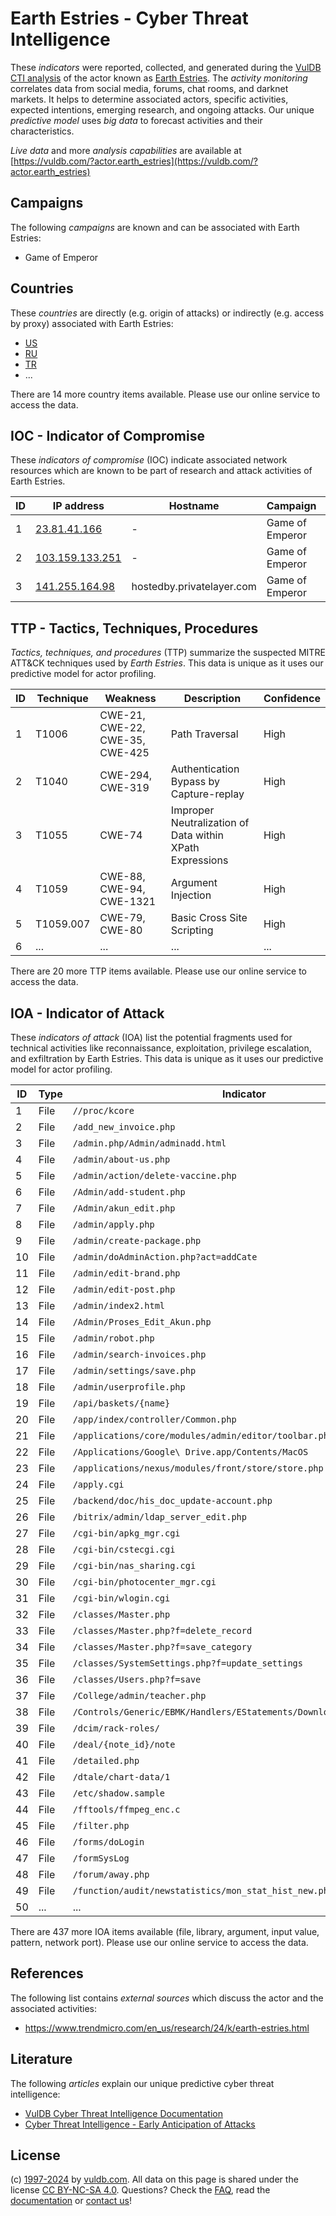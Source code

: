 # Earth Estries - Cyber Threat Intelligence

These _indicators_ were reported, collected, and generated during the [VulDB CTI analysis](https://vuldb.com/?kb.cti) of the actor known as [Earth Estries](https://vuldb.com/?actor.earth_estries). The _activity monitoring_ correlates data from social media, forums, chat rooms, and darknet markets. It helps to determine associated actors, specific activities, expected intentions, emerging research, and ongoing attacks. Our unique _predictive model_ uses _big data_ to forecast activities and their characteristics.

_Live data_ and more _analysis capabilities_ are available at [https://vuldb.com/?actor.earth_estries](https://vuldb.com/?actor.earth_estries)

## Campaigns

The following _campaigns_ are known and can be associated with Earth Estries:

* Game of Emperor

## Countries

These _countries_ are directly (e.g. origin of attacks) or indirectly (e.g. access by proxy) associated with Earth Estries:

* [US](https://vuldb.com/?country.us)
* [RU](https://vuldb.com/?country.ru)
* [TR](https://vuldb.com/?country.tr)
* ...

There are 14 more country items available. Please use our online service to access the data.

## IOC - Indicator of Compromise

These _indicators of compromise_ (IOC) indicate associated network resources which are known to be part of research and attack activities of Earth Estries.

ID | IP address | Hostname | Campaign | Confidence
-- | ---------- | -------- | -------- | ----------
1 | [23.81.41.166](https://vuldb.com/?ip.23.81.41.166) | - | Game of Emperor | High
2 | [103.159.133.251](https://vuldb.com/?ip.103.159.133.251) | - | Game of Emperor | High
3 | [141.255.164.98](https://vuldb.com/?ip.141.255.164.98) | hostedby.privatelayer.com | Game of Emperor | High

## TTP - Tactics, Techniques, Procedures

_Tactics, techniques, and procedures_ (TTP) summarize the suspected MITRE ATT&CK techniques used by _Earth Estries_. This data is unique as it uses our predictive model for actor profiling.

ID | Technique | Weakness | Description | Confidence
-- | --------- | -------- | ----------- | ----------
1 | T1006 | CWE-21, CWE-22, CWE-35, CWE-425 | Path Traversal | High
2 | T1040 | CWE-294, CWE-319 | Authentication Bypass by Capture-replay | High
3 | T1055 | CWE-74 | Improper Neutralization of Data within XPath Expressions | High
4 | T1059 | CWE-88, CWE-94, CWE-1321 | Argument Injection | High
5 | T1059.007 | CWE-79, CWE-80 | Basic Cross Site Scripting | High
6 | ... | ... | ... | ...

There are 20 more TTP items available. Please use our online service to access the data.

## IOA - Indicator of Attack

These _indicators of attack_ (IOA) list the potential fragments used for technical activities like reconnaissance, exploitation, privilege escalation, and exfiltration by Earth Estries. This data is unique as it uses our predictive model for actor profiling.

ID | Type | Indicator | Confidence
-- | ---- | --------- | ----------
1 | File | `//proc/kcore` | Medium
2 | File | `/add_new_invoice.php` | High
3 | File | `/admin.php/Admin/adminadd.html` | High
4 | File | `/admin/about-us.php` | High
5 | File | `/admin/action/delete-vaccine.php` | High
6 | File | `/Admin/add-student.php` | High
7 | File | `/Admin/akun_edit.php` | High
8 | File | `/admin/apply.php` | High
9 | File | `/admin/create-package.php` | High
10 | File | `/admin/doAdminAction.php?act=addCate` | High
11 | File | `/admin/edit-brand.php` | High
12 | File | `/admin/edit-post.php` | High
13 | File | `/admin/index2.html` | High
14 | File | `/Admin/Proses_Edit_Akun.php` | High
15 | File | `/admin/robot.php` | High
16 | File | `/admin/search-invoices.php` | High
17 | File | `/admin/settings/save.php` | High
18 | File | `/admin/userprofile.php` | High
19 | File | `/api/baskets/{name}` | High
20 | File | `/app/index/controller/Common.php` | High
21 | File | `/applications/core/modules/admin/editor/toolbar.php` | High
22 | File | `/Applications/Google\ Drive.app/Contents/MacOS` | High
23 | File | `/applications/nexus/modules/front/store/store.php` | High
24 | File | `/apply.cgi` | Medium
25 | File | `/backend/doc/his_doc_update-account.php` | High
26 | File | `/bitrix/admin/ldap_server_edit.php` | High
27 | File | `/cgi-bin/apkg_mgr.cgi` | High
28 | File | `/cgi-bin/cstecgi.cgi` | High
29 | File | `/cgi-bin/nas_sharing.cgi` | High
30 | File | `/cgi-bin/photocenter_mgr.cgi` | High
31 | File | `/cgi-bin/wlogin.cgi` | High
32 | File | `/classes/Master.php` | High
33 | File | `/classes/Master.php?f=delete_record` | High
34 | File | `/classes/Master.php?f=save_category` | High
35 | File | `/classes/SystemSettings.php?f=update_settings` | High
36 | File | `/classes/Users.php?f=save` | High
37 | File | `/College/admin/teacher.php` | High
38 | File | `/Controls/Generic/EBMK/Handlers/EStatements/DownloadEStatement.ashx` | High
39 | File | `/dcim/rack-roles/` | High
40 | File | `/deal/{note_id}/note` | High
41 | File | `/detailed.php` | High
42 | File | `/dtale/chart-data/1` | High
43 | File | `/etc/shadow.sample` | High
44 | File | `/fftools/ffmpeg_enc.c` | High
45 | File | `/filter.php` | Medium
46 | File | `/forms/doLogin` | High
47 | File | `/formSysLog` | Medium
48 | File | `/forum/away.php` | High
49 | File | `/function/audit/newstatistics/mon_stat_hist_new.php` | High
50 | ... | ... | ...

There are 437 more IOA items available (file, library, argument, input value, pattern, network port). Please use our online service to access the data.

## References

The following list contains _external sources_ which discuss the actor and the associated activities:

* https://www.trendmicro.com/en_us/research/24/k/earth-estries.html

## Literature

The following _articles_ explain our unique predictive cyber threat intelligence:

* [VulDB Cyber Threat Intelligence Documentation](https://vuldb.com/?kb.cti)
* [Cyber Threat Intelligence - Early Anticipation of Attacks](https://www.scip.ch/en/?labs.20201022)

## License

(c) [1997-2024](https://vuldb.com/?kb.changelog) by [vuldb.com](https://vuldb.com/?kb.about). All data on this page is shared under the license [CC BY-NC-SA 4.0](https://creativecommons.org/licenses/by-nc-sa/4.0/). Questions? Check the [FAQ](https://vuldb.com/?kb.faq), read the [documentation](https://vuldb.com/?kb) or [contact us](https://vuldb.com/?contact)!
